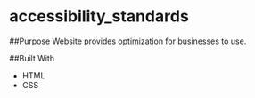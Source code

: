 # accessibility_standards

##Purpose
Website provides optimization for businesses to use.

##Built With
* HTML
* CSS
